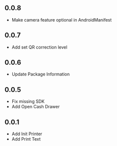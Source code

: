 ## 0.0.8

* Make camera feature optional in AndroidManifest

## 0.0.7

* Add set QR correction level

## 0.0.6

* Update Package Information

## 0.0.5

* Fix missing SDK
* Add Open Cash Drawer

## 0.0.1

* Add Init Printer
* Add Print Text
